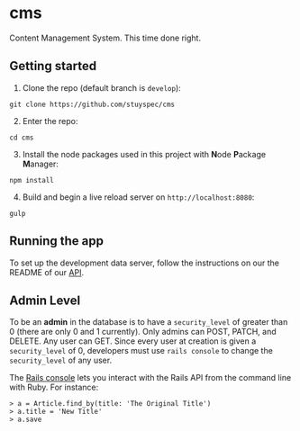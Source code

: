 # cms
Content Management System. This time done right.

## Getting started

1. Clone the repo (default branch is `develop`): 
```
git clone https://github.com/stuyspec/cms
```
2. Enter the repo: 
```
cd cms
```
3. Install the node packages used in this project with **N**ode **P**ackage **M**anager: 
```
npm install
```
4. Build and begin a live reload server on `http://localhost:8080`: 
```
gulp
```

## Running the app

To set up the development data server, follow the instructions on our the README of our [API](https://github.com/stuyspec/stuy-spec-api).

## Admin Level

To be an **admin** in the database is to have a `security_level` of greater than 0 (there are only 0 and 1 currently). Only admins can POST, PATCH, and DELETE. Any user can GET. Since every user at creation is given a `security_level` of 0, developers must use `rails console` to change the `security_level` of any user.

The [Rails console](http://guides.rubyonrails.org/command_line.html#rails-console) lets you interact with the Rails API from the command line with Ruby. For instance:
```
> a = Article.find_by(title: 'The Original Title')
> a.title = 'New Title'
> a.save
```
